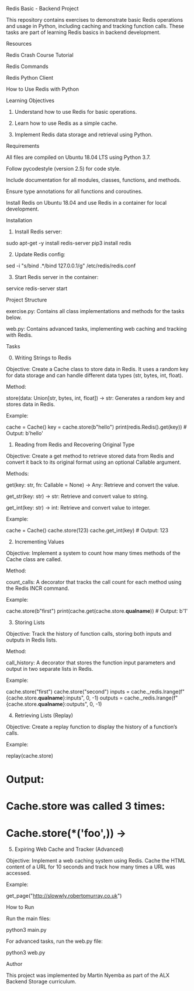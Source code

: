 Redis Basic - Backend Project

This repository contains exercises to demonstrate basic Redis operations and usage in Python, including caching and tracking function calls. These tasks are part of learning Redis basics in backend development.

Resources

Redis Crash Course Tutorial

Redis Commands

Redis Python Client

How to Use Redis with Python


Learning Objectives

1. Understand how to use Redis for basic operations.


2. Learn how to use Redis as a simple cache.


3. Implement Redis data storage and retrieval using Python.



Requirements

All files are compiled on Ubuntu 18.04 LTS using Python 3.7.

Follow pycodestyle (version 2.5) for code style.

Include documentation for all modules, classes, functions, and methods.

Ensure type annotations for all functions and coroutines.

Install Redis on Ubuntu 18.04 and use Redis in a container for local development.


Installation

1. Install Redis server:

sudo apt-get -y install redis-server
pip3 install redis


2. Update Redis config:

sed -i "s/bind .*/bind 127.0.0.1/g" /etc/redis/redis.conf


3. Start Redis server in the container:

service redis-server start



Project Structure

exercise.py: Contains all class implementations and methods for the tasks below.

web.py: Contains advanced tasks, implementing web caching and tracking with Redis.


Tasks

0. Writing Strings to Redis

Objective: Create a Cache class to store data in Redis. It uses a random key for data storage and can handle different data types (str, bytes, int, float).

Method:

store(data: Union[str, bytes, int, float]) -> str: Generates a random key and stores data in Redis.



Example:

cache = Cache()
key = cache.store(b"hello")
print(redis.Redis().get(key))  # Output: b'hello'

1. Reading from Redis and Recovering Original Type

Objective: Create a get method to retrieve stored data from Redis and convert it back to its original format using an optional Callable argument.

Methods:

get(key: str, fn: Callable = None) -> Any: Retrieve and convert the value.

get_str(key: str) -> str: Retrieve and convert value to string.

get_int(key: str) -> int: Retrieve and convert value to integer.



Example:

cache = Cache()
cache.store(123)
cache.get_int(key)  # Output: 123

2. Incrementing Values

Objective: Implement a system to count how many times methods of the Cache class are called.

Method:

count_calls: A decorator that tracks the call count for each method using the Redis INCR command.



Example:

cache.store(b"first")
print(cache.get(cache.store.__qualname__))  # Output: b'1'

3. Storing Lists

Objective: Track the history of function calls, storing both inputs and outputs in Redis lists.

Method:

call_history: A decorator that stores the function input parameters and output in two separate lists in Redis.



Example:

cache.store("first")
cache.store("second")
inputs = cache._redis.lrange(f"{cache.store.__qualname__}:inputs", 0, -1)
outputs = cache._redis.lrange(f"{cache.store.__qualname__}:outputs", 0, -1)

4. Retrieving Lists (Replay)

Objective: Create a replay function to display the history of a function’s calls.


Example:

replay(cache.store)
# Output:
# Cache.store was called 3 times:
# Cache.store(*('foo',)) -> <key>

5. Expiring Web Cache and Tracker (Advanced)

Objective: Implement a web caching system using Redis. Cache the HTML content of a URL for 10 seconds and track how many times a URL was accessed.


Example:

get_page("http://slowwly.robertomurray.co.uk")

How to Run

Run the main files:

python3 main.py

For advanced tasks, run the web.py file:

python3 web.py


Author

This project was implemented by Martin Nyemba as part of the ALX Backend Storage curriculum.


